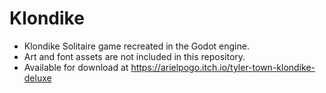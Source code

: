 # Klondike
- Klondike Solitaire game recreated in the Godot engine.
- Art and font assets are not included in this repository.
- Available for download at https://arielpogo.itch.io/tyler-town-klondike-deluxe
